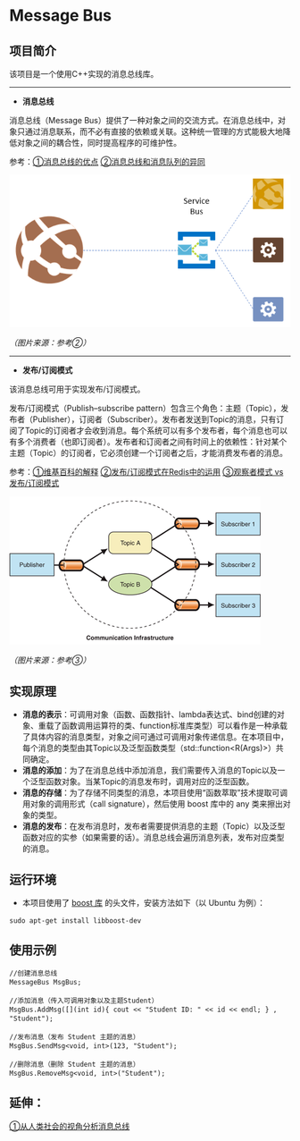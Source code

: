 # Message Bus

## 项目简介

该项目是一个使用C++实现的消息总线库。

---

 - **消息总线**

消息总线（Message Bus）提供了一种对象之间的交流方式。在消息总线中，对象只通过消息联系，而不必有直接的依赖或关联。这种统一管理的方式能极大地降低对象之间的耦合性，同时提高程序的可维护性。

参考：[①消息总线的优点][1]  [②消息总线和消息队列的异同][2]

![Message Bus][3]

*（图片来源：参考②）*

---

 - **发布/订阅模式**

该消息总线可用于实现发布/订阅模式。

发布/订阅模式（Publish–subscribe pattern）包含三个角色：主题（Topic），发布者（Publisher），订阅者（Subscriber）。发布者发送到Topic的消息，只有订阅了Topic的订阅者才会收到消息。每个系统可以有多个发布者，每个消息也可以有多个消费者（也即订阅者）。发布者和订阅者之间有时间上的依赖性：针对某个主题（Topic）的订阅者，它必须创建一个订阅者之后，才能消费发布者的消息。

参考：[①维基百科的解释][4]  [②发布/订阅模式在Redis中的运用][5]  [③观察者模式 vs 发布/订阅模式][6]

![Pub/Sub pattern][7]

*（图片来源：参考③）*

## 实现原理

 - **消息的表示**：可调用对象（函数、函数指针、lambda表达式、bind创建的对象、重载了函数调用运算符的类、function标准库类型）可以看作是一种承载了具体内容的消息类型，对象之间可通过可调用对象传递信息。在本项目中，每个消息的类型由其Topic以及泛型函数类型（std::function<R(Args)>）共同确定。
 - **消息的添加**：为了在消息总线中添加消息，我们需要传入消息的Topic以及一个泛型函数对象。当某Topic的消息发布时，调用对应的泛型函数。
 - **消息的存储**：为了存储不同类型的消息，本项目使用“函数萃取”技术提取可调用对象的调用形式（call signature），然后使用 boost 库中的 any 类来擦出对象的类型。
 - **消息的发布**：在发布消息时，发布者需要提供消息的主题（Topic）以及泛型函数对应的实参（如果需要的话）。消息总线会遍历消息列表，发布对应类型的消息。

## 运行环境

 - 本项目使用了 [boost 库][8] 的头文件，安装方法如下（以 Ubuntu 为例）：
    
```
sudo apt-get install libboost-dev
```

## 使用示例
```
//创建消息总线
MessageBus MsgBus;

//添加消息（传入可调用对象以及主题Student）
MsgBus.AddMsg([](int id){ cout << "Student ID: " << id << endl; } , "Student");

//发布消息（发布 Student 主题的消息）
MsgBus.SendMsg<void, int>(123, "Student");

//删除消息（删除 Student 主题的消息）
MsgBus.RemoveMsg<void, int>("Student");
```




## 延伸：
[①从人类社会的视角分析消息总线][9]


  [1]: https://stackoverflow.com/questions/3987391/why-people-use-message-event-buses-in-their-code
  [2]: https://ardalis.com/bus-or-queue
  [3]: https://github.com/whichxjy/MessageBus/blob/master/images/Message-Bus.png
  [4]: https://en.wikipedia.org/wiki/Publish%E2%80%93subscribe_pattern
  [5]: https://github.com/ServiceStack/ServiceStack.Redis/wiki/RedisPubSub
  [6]: https://hackernoon.com/observer-vs-pub-sub-pattern-50d3b27f838c
  [7]: https://github.com/whichxjy/MessageBus/blob/master/images/PubSub.gif
  [8]: https://www.boost.org/
  [9]: https://www.youtube.com/watch?v=hzKfabh8a68

